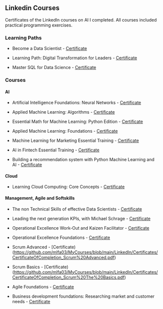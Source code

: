 ## Linkedin Courses 

Certificates of the LinkedIn courses on AI I completed. All courses included practical programming exercises. 

### Learning Paths
- Become a Data Scientist - [Certificate](https://github.com/mlfa03/MyCourses/blob/main/LinkedIn/Certificates/CertificateOfCompletion_Become%20a%20Data%20Scientist.pdf)

- Learning Path: Digital Transformation for Leaders - [Certificate](https://github.com/mlfa03/MyCourses/blob/main/LinkedIn/Certificates/CertificateOfCompletion_Digital%20Transformation%20for%20Leaders.pdf)

- Master SQL for Data Science - [Certificate](https://github.com/mlfa03/MyCourses/blob/main/LinkedIn/Certificates/CertificateOfCompletion_Master%20SQL%20for%20Data%20Science.pdf)



### Courses

#### AI
  - Artificial Intelligence Foundations: Neural Networks - [Certificate](https://github.com/mlfa03/MyCourses/blob/main/LinkedIn/Certificates/CertificateOfCompletion_Artificial%20Intelligence%20Foundations%20Neural%20Networks.pdf)
  
  - Applied Machine Learning: Algorithms - [Certificate](https://github.com/mlfa03/MyCourses/blob/main/LinkedIn/Certificates/CertificateOfCompletion_Applied%20Machine%20Learning%20Algorithms.pdf)
  
  - Essential Math for Machine Learning: Python Edition - [Certificate](https://github.com/mlfa03/MyCourses/blob/main/LinkedIn/Certificates/CertificateOfCompletion_Essential%20Math%20for%20Machine%20Learning%20Python%20Edition.pdf)
  
  - Applied Machine Learning: Foundations - [Certificate](https://github.com/mlfa03/MyCourses/blob/main/LinkedIn/Certificates/CertificateOfCompletion_Applied%20Machine%20Learning%20Foundations.pdf)
  
  - Machine Learning for Marketing Essential Training - [Certificate](https://github.com/mlfa03/MyCourses/blob/main/LinkedIn/Certificates/CertificateOfCompletion_Machine%20Learning%20for%20Marketing%20Essential%20Training.pdf)
  
 - AI in Fintech Essential Training - [Certificate](https://github.com/mlfa03/MyCourses/blob/main/LinkedIn/Certificates/CertificateOfCompletion_AI%20in%20Fintech%20Essential%20Training.pdf)
 
 - Building a recommendation system with Python Machine Learning and AI - [Certificate](https://github.com/mlfa03/MyCourses/blob/main/LinkedIn/Certificates/CertificateOfCompletion_Building%20a%20Recommendation%20System%20with%20Python%20Machine%20Learning%20%20AI.pdf)
 
 #### Cloud
  
 - Learning Cloud Computing: Core Concepts - [Certificate](https://github.com/mlfa03/MyCourses/blob/main/LinkedIn/Certificates/CertificateOfCompletion_Learning%20Cloud%20Computing%20Core%20Concepts.pdf)
 
 
 #### Management, Agile and Softskills
 
 - The non Technical Skills of effective Data Scientists - [Certificate](https://github.com/mlfa03/MyCourses/blob/main/LinkedIn/Certificates/CertificateOfCompletion_The%20NonTechnical%20Skills%20of%20Effective%20Data%20Scientists.pdf)
 
 - Leading the next generation KPIs, with Michael Schrage - [Certificate](https://github.com/mlfa03/MyCourses/blob/main/LinkedIn/Certificates/CertificateOfCompletion_Leading%20with%20NextGeneration%20KPIs%20with%20Michael%20Schrage.pdf)
 
 - Operational Excellence Work-Out and Kaizen Facilitator - [Certificate](https://github.com/mlfa03/MyCourses/blob/main/LinkedIn/Certificates/CertificateOfCompletion_Operational%20Excellence%20WorkOut%20and%20Kaizen%20Facilitator.pdf)
 
 - Operational Excellence Foundations - [Certificate](https://github.com/mlfa03/MyCourses/blob/main/LinkedIn/Certificates/CertificateOfCompletion_Operational%20Excellence%20Foundations.pdf)
 
 - Scrum Advanced - [Certificate)(https://github.com/mlfa03/MyCourses/blob/main/LinkedIn/Certificates/CertificateOfCompletion_Scrum%20Advanced.pdf)
 
 - Scrum Basics - [Certificate)(https://github.com/mlfa03/MyCourses/blob/main/LinkedIn/Certificates/CertificateOfCompletion_Scrum%20The%20Basics.pdf)
 
 - Agile Foundations - [Certificate](https://github.com/mlfa03/MyCourses/blob/main/LinkedIn/Certificates/CertificateOfCompletion_Agile%20Foundations.pdf)
 
 - Business development foundations: Researching market and customer needs - [Certificate](https://github.com/mlfa03/MyCourses/blob/main/LinkedIn/Certificates/CertificateOfCompletion_Business%20Development%20Foundations%20Researching%20Market%20and%20Customer%20Needs.pdf)


    
